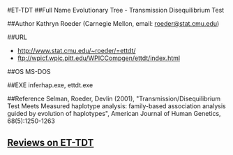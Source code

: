 #ET-TDT
##Full Name
Evolutionary Tree - Transmission Disequilibrium Test

##Author
Kathryn Roeder (Carnegie Mellon, email: roeder@stat.cmu.edu)

##URL
* http://www.stat.cmu.edu/~roeder/=ettdt/
* ftp://wpicf.wpic.pitt.edu/WPICCompgen/ettdt/index.html

##OS
MS-DOS

##EXE
inferhap.exe, ettdt.exe

##Reference
Selman, Roeder, Devlin (2001), "Transmission/Disequilibrium Test Meets Measured haplotype analysis: family-based association analysis guided by evolution of haplotypes", American Journal of Human Genetics, 68(5):1250-1263


## [Reviews on ET-TDT](https://github.com/gaow/genetic-analysis-software/issues/114)